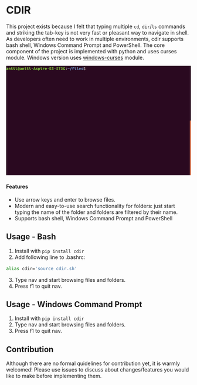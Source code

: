 

# CDIR

This project exists because I felt that typing multiple `cd`, `dir`/`ls` commands and striking the tab-key is not very fast or pleasant way to navigate in shell. As developers often need to work in multiple environments, cdir supports bash shell, Windows Command Prompt and PowerShell. The core component of the project is implemented with python and uses curses module. Windows version uses [windows-curses](https://github.com/zephyrproject-rtos/windows-curses) module.

![gif](doc/nav2.gif)

#### Features
- Use arrow keys and enter to browse files.
- Modern and easy-to-use search functionality for folders: just start typing the name of the folder and folders are filtered by their name.
- Supports bash shell, Windows Command Prompt and PowerShell

## Usage - Bash
1. Install with `pip install cdir`
2. Add following line to .bashrc:
```bash
alias cdir='source cdir.sh'
```
3. Type nav and start browsing files and folders.
4. Press f1 to quit nav.

## Usage - Windows Command Prompt

1. Install with `pip install cdir`
2. Type nav and start browsing files and folders.
3. Press f1 to quit nav.

## Contribution

Although there are no formal quidelines for contribution yet, it is warmly welcomed! Please use issues to discuss about changes/features you would like to make before implementing them.
